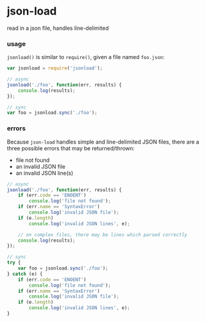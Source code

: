 # json-load

read in a json file, handles line-delimited


### usage

`jsonload()` is similar to `require()`, given a file named `foo.json`:

```javascript
var jsonload = require('jsonload');

// async
jsonload('./foo', function(err, results) {
    console.log(results);
});

// sync
var foo = jsonload.sync('./foo');
```

### errors

Because `json-load` handles simple and line-delimited JSON files, there are a three possible errors that may be returned/thrown:

 - file not found
 - an invalid JSON file
 - an invalid JSON line(s)


```javascript
// async
jsonload('./foo', function(err, results) {
    if (err.code == 'ENOENT')
        console.log('file not found');
    if (err.name == 'SyntaxError')
        console.log('invalid JSON file');
    if (e.length)
        console.log('invalid JSON lines', e);

    // on complex files, there may be lines which parsed correctly
    console.log(results);
});

// sync
try {
    var foo = jsonload.sync('./foo');
} catch (e) {
    if (err.code == 'ENOENT')
        console.log('file not found');
    if (err.name == 'SyntaxError')
        console.log('invalid JSON file');
    if (e.length)
        console.log('invalid JSON lines', e);
}
```
